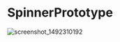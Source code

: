 # SpinnerPrototype
![screenshot_1492310192](https://cloud.githubusercontent.com/assets/20631330/25068612/276f4ef6-2237-11e7-9f4b-a2e7bbe60a23.png)
